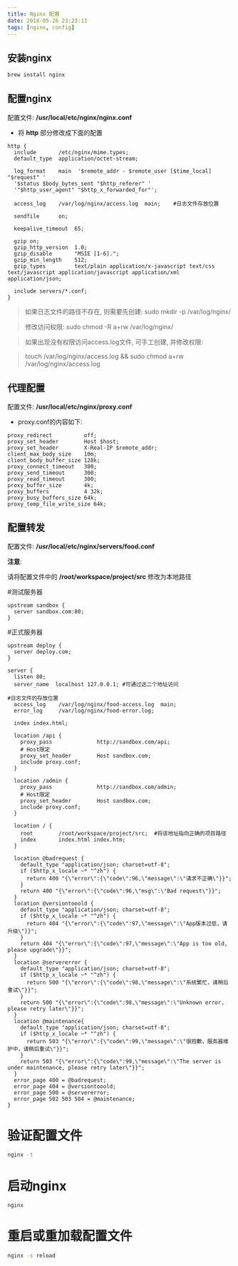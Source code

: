 ```yaml
---
title: Nginx 配置
date: 2018-05-26 23:23:13
tags: [nginx, config]
---
```


## 安装nginx

```bash
brew install nginx
```

## 配置nginx

配置文件: **/usr/local/etc/nginx/nginx.conf**

- 将 __http__ 部分修改成下面的配置

```nginx
http {
  include       /etc/nginx/mime.types;
  default_type  application/octet-stream;

  log_format    main  '$remote_addr - $remote_user [$time_local] "$request" '
  '$status $body_bytes_sent "$http_referer" '
  '"$http_user_agent" "$http_x_forwarded_for"';

  access_log    /var/log/nginx/access.log  main;    #日志文件存放位置

  sendfile      on;

  keepalive_timeout  65;

  gzip on;
  gzip_http_version  1.0;
  gzip_disable       "MSIE [1-6].";
  gzip_min_length    512;
  gzip_types         text/plain application/x-javascript text/css text/javascript application/javascript application/xml application/json;

  include servers/*.conf;
}
```

> 如果日志文件的路径不存在, 则需要先创建: sudo mkdir -p /var/log/nginx/

> 修改访问权限: sudo chmod -R a+rw /var/log/nginx/

> 如果出现没有权限访问access.log文件, 可手工创建, 并修改权限:

> touch /var/log/nginx/access.log && sudo chmod a+rw /var/log/nginx/access.log

## 代理配置

配置文件: **/usr/local/etc/nginx/proxy.conf**

- proxy.conf的内容如下:

```nginx
proxy_redirect          off;
proxy_set_header        Host $host;
proxy_set_header        X-Real-IP $remote_addr;
client_max_body_size    10m;
client_body_buffer_size 128k;
proxy_connect_timeout   300;
proxy_send_timeout      300;
proxy_read_timeout      300;
proxy_buffer_size       4k;
proxy_buffers           4 32k;
proxy_busy_buffers_size 64k;
proxy_temp_file_write_size 64k;
```

## 配置转发

配置文件: **/usr/local/etc/nginx/servers/food.conf**

**注意**: 

请将配置文件中的 **/root/workspace/project/src** 修改为本地路径

#测试服务器

```nginx
upstream sandbox {
  server sandbox.com:80;
}
```

#正式服务器
```nginx
upstream deploy {
  server deploy.com;
}
```

```nginx
server {
  listen 80;
  server_name  localhost 127.0.0.1; #可通过这二个地址访问

#日志文件的存放位置
  access_log    /var/log/nginx/food-access.log  main;
  error_log     /var/log/nginx/food-error.log;

  index index.html;

  location /api {
    proxy_pass              http://sandbox.com/api;
    # Host限定
    proxy_set_header        Host sandbox.com;
    include proxy.conf;
  }

  location /admin {
    proxy_pass              http://sandbox.com/admin;
    # Host限定
    proxy_set_header        Host sandbox.com;
    include proxy.conf;
  }

  location / {
    root        /root/workspace/project/src;  #将该地址指向正确的项目路径
    index       index.html index.htm;
  }

  location @badrequest {
    default_type "application/json; charset=utf-8";
    if ($http_x_locale ~* "^zh") {
      return 400 "{\"error\":{\"code\":96,\"message\":\"请求不正确\"}}";
    }
    return 400 "{\"error\":{\"code\":96,\"msg\":\"Bad request\"}}";
  }
  location @versiontooold {
    default_type "application/json; charset=utf-8";
    if ($http_x_locale ~* "^zh") {
      return 404 "{\"error\":{\"code\":97,\"message\":\"App版本过低，请升级\"}}";
    }
    return 404 "{\"error\":{\"code\":97,\"message\":\"App is too old, please upgrade\"}}";
  }
  location @servererror {
    default_type "application/json; charset=utf-8";
    if ($http_x_locale ~* "^zh") {
      return 500 "{\"error\":{\"code\":98,\"message\":\"系统繁忙，请稍后重试\"}}";
    }
    return 500 "{\"error\":{\"code\":98,\"message\":\"Unknown error, please retry later\"}}";
  }
  location @maintenance{
    default_type "application/json; charset=utf-8";
    if ($http_x_locale ~* "^zh") {
      return 503 "{\"error\":{\"code\":99,\"message\":\"很抱歉，服务器维护中，请稍后重试\"}}";
    }
    return 503 "{\"error\":{\"code\":99,\"message\":\"The server is under maintenance, please retry later\"}}";
  }
  error_page 400 = @badrequest;
  error_page 404 = @versiontooold;
  error_page 500 = @servererror;
  error_page 502 503 504 = @maintenance;
}
```


# 验证配置文件

```bash
nginx -t
```

# 启动nginx

```bash
nginx
```

# 重启或重加载配置文件

```bash
nginx -s reload
```
